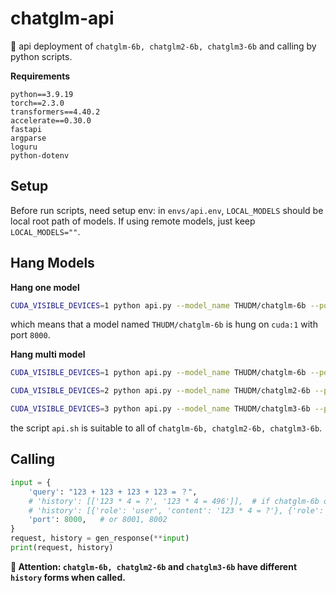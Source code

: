 # chatglm-api

🐥 api deployment of  `chatglm-6b, chatglm2-6b, chatglm3-6b` and calling by python scripts.

**Requirements**
```
python==3.9.19
torch==2.3.0
transformers==4.40.2
accelerate==0.30.0
fastapi
argparse
loguru
python-dotenv
```

## Setup

Before run scripts, need setup env: in `envs/api.env`, `LOCAL_MODELS` should be local root path of models. If using remote models, just keep `LOCAL_MODELS=""`.

## Hang Models

**Hang one model**

```bash
CUDA_VISIBLE_DEVICES=1 python api.py --model_name THUDM/chatglm-6b --port 8000
```

which means that a model named `THUDM/chatglm-6b` is hung on `cuda:1` with port `8000`.

**Hang multi model**

```bash
CUDA_VISIBLE_DEVICES=1 python api.py --model_name THUDM/chatglm-6b --port 8000

CUDA_VISIBLE_DEVICES=2 python api.py --model_name THUDM/chatglm2-6b --port 8001

CUDA_VISIBLE_DEVICES=3 python api.py --model_name THUDM/chatglm3-6b --port 8002
```

the script `api.sh` is suitable to all of `chatglm-6b, chatglm2-6b, chatglm3-6b`.

## Calling

```python
input = {
    'query': "123 + 123 + 123 + 123 = ？",
    # 'history': [['123 * 4 = ?', '123 * 4 = 496']],  # if chatglm-6b or chatglm2-6b
    # 'history': [{'role': 'user', 'content': '123 * 4 = ?'}, {'role': 'assistant', 'metadata': '', 'content': '123 * 4 = 496'}], # if chatglm3-6b
    'port': 8000,   # or 8001, 8002
}
request, history = gen_response(**input)
print(request, history)
```

**🚨 Attention: `chatglm-6b, chatglm2-6b` and `chatglm3-6b` have different `history` forms when called.**

